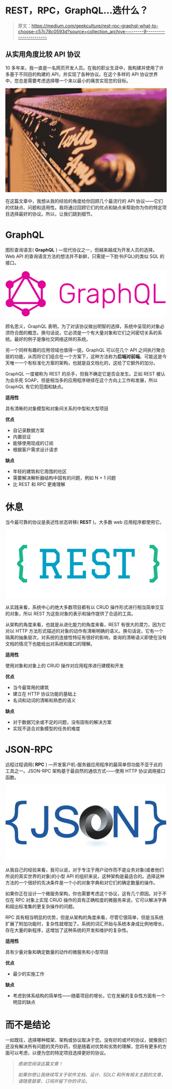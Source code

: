 # REST，RPC，GraphQL…选什么？

> 原文：<https://medium.com/geekculture/rest-rpc-graphql-what-to-choose-c57c78c0593d?source=collection_archive---------9----------------------->

## 从实用角度比较 API 协议

10 多年来，我一直是一名网页开发人员。在我的职业生涯中，我构建并使用了许多基于不同目的构建的 API，并实现了各种协议。在这个多样的 API 协议世界中，您总是需要考虑选择哪一个来以最小的痛苦实现您的目标。

![](img/6dc4124e0cf235037f97dc060cff7b10.png)

在这篇文章中，我想从我的经验的角度给你回顾几个最流行的 API 协议——它们的优缺点、问题和适用性。我将通过回顾它们的优点和缺点来帮助你为你的特定项目选择最好的协议。所以，让我们跳到细节。

# GraphQL

图形查询语言( **GraphQL** ) —现代协议之一，但越来越成为开发人员的选择。Web API 的查询语言方法的想法并不新鲜，只需提一下脸书(FQL)的类似 SQL 的接口。

![](img/6cf77c21770c64d41534bd4f988afc32.png)

顾名思义，GraphQL 表明，为了对该协议做出明智的选择，系统中呈现的对象必须符合图的概念。换句话说，它必须是一个有大量对象和它们之间密切关系的系统。最好的例子是像社交网络这样的系统。

另一个同样有趣的应用领域也值得一提。GraphQL 可以在几个 API 之间执行聚合层的功能，从而将它们组合在一个方案下，这种方法称为**后端对前端**。可能这是今天唯一一个有标准化方案的架构，也就是自文档化的，这给了它额外的加分。

GraphQL 一度被称为 REST 的杀手，但我不确定它是否会发生。正如 REST 被认为会杀死 SOAP，但是相当多的应用程序继续在这个方向上工作和发展，所以 GraphQL 有它的范围和缺点。

**适用性**

具有清晰的对象模型和对象间关系的中型和大型项目

**优点**

*   自记录数据方案
*   内置验证
*   能够使用现成的订阅
*   根据客户需求设计请求

**缺点**

*   年轻的建筑和它周围的社区
*   需要解决解析器结构中固有的问题，例如 N + 1 问题
*   比 REST 和 RPC 更难理解

# 休息

当今最可靠的协议是表述性状态转移( **REST** )。大多数 web 应用程序都使用它。

![](img/3efda7536c21cd77caf8b974b88e155f.png)

从实践来看，系统中心的绝大多数项目都有以 CRUD 操作形式进行相当简单交互的对象，所以 REST 为这些对象的表示和操作提供了合适的工具。

从架构的角度来看，也就是从进化能力的角度来看，REST 有很大的潜力，因为它对以 HTTP 方法形式描述的对象的动作有清晰明确的语义。换句话说，它有一个隔离的抽象层次，对系统的连接性特征有很好的影响，查询的清晰语义即使在没有文档的情况下也能给出对系统和接口的理解。

**适用性**

使用对象和对象上的 CRUD 操作对应用程序进行建模和开发

**优点**

*   当今最常用的建筑
*   建立在 HTTP 协议功能的基础上
*   名词和动词的清晰和熟悉的语义

**缺点**

*   对于数据冗余或不足的问题，没有固有的解决方案
*   实现不适合对象模型的任务的难度

# JSON-RPC

远程过程调用( **RPC** ) —开发客户机-服务器应用程序的最简单但功能不亚于此的工具之一。JSON-RPC 架构基于最自然的通信方式——使用 HTTP 协议调用接口函数。

![](img/9ec3c2c83a20f3e88b737912a05e856f.png)

从我自己的经验来看，我可以说，对于专注于用户动作而不是业务对象(或者他们所说的真实世界的对象)的小型 API 的组织来说，这种架构是最适合的。选择这种方法的一个很好的先决条件是一个小的对象字典和对它们的确定数量的操作。

如果你正在设计一个微服务架构，你也需要考虑这个协议，这有几个原因。对于不仅在 RPC 对象上实现 CRUD 操作的具有正确粒度的微服务来说，它可以解决字典和超出标准集的更复杂操作的问题。

RPC 具有相当明显的优势，但是从架构的角度来看，尽管它很简单，但是当系统扩展了附加功能时，复杂性就增加了。系统的词汇开始与系统本身成比例地增长，存在大量的新程序，这增加了这种系统的开发和维护的复杂性。

**适用性**

具有少量对象和确定数量的动作的微服务和小型项目

**优点**

*   最少的实施工作

**缺点**

*   考虑到体系结构的简单性——随着项目的增长，它在发展的复杂性方面有一个明显的缺点

# 而不是结论

一如既往，选择哪种框架、架构或协议取决于您。没有好的或坏的协议，就像我们还没有解决所有问题的灵丹妙药，但是随着对优势和劣势的理解，您将有更多的方面可以考虑，以便为您的特定项目选择更好的协议。

> *感谢您阅读这篇文章！*
> 
> *如果你想让我继续写关于软件文档、设计、SDLC 和所有相关主题的文章，请随意鼓掌，订阅并留下你的评论。*
